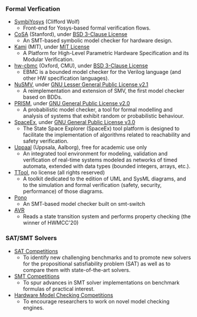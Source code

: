 ### Formal Verfication
- [SymbiYosys](https://github.com/YosysHQ/SymbiYosys) (Clifford Wolf)
  - Front-end for Yosys-based formal verification flows.
- [CoSA](https://github.com/cristian-mattarei/CoSA) (Stanford), under [BSD 3-Clause License](https://github.com/cristian-mattarei/CoSA/blob/master/LICENSE.txt)
  - An SMT-based symbolic model checker for hardware design.
- [Kami](https://github.com/mit-plv/kami) (MIT), under [MIT License](https://github.com/mit-plv/kami/blob/rv32i/LICENSE)
  - A Platform for High-Level Parametric Hardware Specification and its Modular Verification.
- [hw-cbmc](https://github.com/diffblue/hw-cbmc) (Oxford, CMU), under [BSD 3-Clause License](https://github.com/diffblue/hw-cbmc/blob/master/LICENSE)
  - EBMC is a bounded model checker for the Verilog language (and other HW specification languages).
- [NuSMV](https://nusmv.fbk.eu/), under [GNU Lesser General Public License v2.1](https://nusmv.fbk.eu/open_nusmv/flier.html)
  - A reimplementation and extension of SMV, the first model checker based on BDDs.
- [PRISM](http://www.prismmodelchecker.org/), under [GNU General Public License v2.0](http://www.prismmodelchecker.org/download.php)
  - A probabilistic model checker, a tool for formal modelling and analysis of systems that exhibit random or probabilistic behaviour.
- [SpaceEx](http://spaceex.imag.fr/), under [GNU General Public License v3.0](http://spaceex.imag.fr/licensing-45)
  - The State Space Explorer (SpaceEx) tool platform is designed to facilitate the implementation of algorithms related to reachability and safety verification.
- [Uppaal](https://uppaal.org/) (Uppsala, Aalborg), free for academic use only
  - An integrated tool environment for modeling, validation and verification of real-time systems modeled as networks of timed automata, extended with data types (bounded integers, arrays, etc.).
- [TTool](https://gitlab.telecom-paris.fr/mbe-tools/TTool/), no license (all rights reserved)
  - A toolkit dedicated to the edition of UML and SysML diagrams, and to the simulation and formal verification (safety, security, performance) of those diagrams.
- [Pono](https://github.com/upscale-project/pono)
  - An SMT-based model checker built on smt-switch
- [AVR](https://github.com/aman-goel/avr)
  - Reads a state transition system and performs property checking (the winner of HWMCC'20)

### SAT/SMT Solvers
- [SAT Competitions](http://satcompetition.org/)
  - To identify new challenging benchmarks and to promote new solvers for the propositional satisfiability problem (SAT) as well as to compare them with state-of-the-art solvers. 
- [SMT Competitions](https://smt-comp.github.io/)
  - To spur advances in SMT solver implementations on benchmark formulas of practical interest.
- [Hardware Model Checking Competitions](http://fmv.jku.at/hwmcc/)
  - To encourage researchers to work on novel model checking engines.
